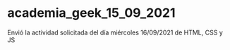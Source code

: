 # academia_geek_15_09_2021
Envió la actividad solicitada  del  día miércoles 16/09/2021 de HTML, CSS y  JS
